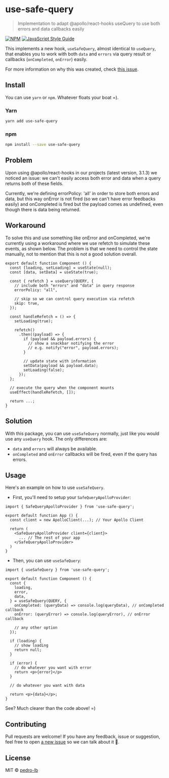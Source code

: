 # use-safe-query

> Implementation to adapt @apollo/react-hooks useQuery to use both errors and data callbacks easily

[![NPM](https://img.shields.io/npm/v/use-safe-query.svg)](https://www.npmjs.com/package/use-safe-query) [![JavaScript Style Guide](https://img.shields.io/badge/code_style-standard-brightgreen.svg)](https://standardjs.com)

This implements a new hook, `useSafeQuery`, almost identical to `useQuery`, that enables you to work with both `data` and `errors` via query result or callbacks (`onCompleted`, `onError`) easily.

For more information on why this was created, check [this issue](https://github.com/apollographql/react-apollo/issues/3853).

## Install

You can use `yarn` or `npm`. Whatever floats your boat =).


### Yarn

```bash
yarn add use-safe-query
```

### npm

```bash
npm install --save use-safe-query
```

## Problem

Upon using @apollo/react-hooks in our projects (latest version, 3.1.3) we noticed an issue: we can't easily access both error and data when a query returns both of these fields.

Currently, we're defining errorPolicy: 'all' in order to store both errors and data, but this way onError is not fired (so we can't have error feedbacks easily) and onCompleted is fired but the payload comes as undefined, even though there is data being returned.

## Workaround

To solve this and use something like onError and onCompleted, we're currently using a workaround where we use refetch to simulate these events, as shown below. The problem is that we need to control the state manually, not to mention that this is not a good solution overall.

```
export default function Component () {
  const [loading, setLoading] = useState(null);
  const [data, setData] = useState(true);

  const { refetch } = useQuery(QUERY, {
    // include both "errors" and "data" in query response
    errorPolicy: "all",

    // skip so we can control query execution via refetch
    skip: true,
  });

  const handleRefetch = () => {
    setLoading(true);

    refetch()
      .then((payload) => {
        if (payload && payload.errors) {
          // show a snackbar notifying the error
          // e.g. notify("error", payload.errors);
        }

        // update state with information
        setData(payload && payload.data);
        setLoading(false);
      });
  };

  // execute the query when the component mounts
  useEffect(handleRefetch, []);

  return ...;
}
```

## Solution

With this package, you can use `useSafeQuery` normally, just like you would use any `useQuery` hook. The only differences are:

- `data` and `errors` will always be available.
- `onCompleted` and `onError` callbacks will be fired, even if the query has errors.

## Usage

Here's an example on how to use `useSafeQuery`.

- First, you'll need to setup your `SafeQueryApolloProvider`:

```
import { SafeQueryApolloProvider } from 'use-safe-query';

export default function App () {
  const client = new ApolloClient(...); // Your Apollo Client

  return (
    <SafeQueryApolloProvider client={client}>
      ... // The rest of your app
    </SafeQueryApolloProvider>
  )
}
```

- Then, you can use `useSafeQuery`:

```
import { useSafeQuery } from 'use-safe-query';

export default function Component () {
  const {
    loading,
    error,
    data,
  } = useSafeQuery(QUERY, {
    onCompleted: (queryData) => console.log(queryData), // onCompleted callback
    onError: (queryError) => console.log(queryError), // onError callback

    // any other option
  });

  if (loading) {
    // show loading
    return null;
  }

  if (error) {
    // do whatever you want with error
    return <p>{error}</p>
  }

  // do whatever you want with data

  return <p>{data}</p>;
}
```

See? Much clearer than the code above! =)

## Contributing

Pull requests are welcome! If you have any feedback, issue or suggestion, feel free to open [a new issue](https://github.com/pedro-lb/use-safe-query/issues/new) so we can talk about it 💬.

## License

MIT © [pedro-lb](https://github.com/pedro-lb)
